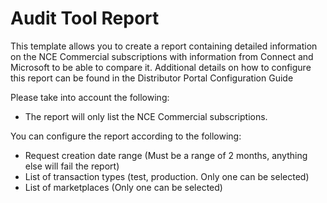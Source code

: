 # Audit Tool Report

This template allows you to create a report containing detailed information on the NCE 
Commercial subscriptions with information from Connect and Microsoft to be able to compare it. 
Additional details on how to configure this report can be found in the Distributor Portal Configuration Guide

Please take into account the following:

- The report will only list the NCE Commercial subscriptions.

You can configure the report according to the following:

- Request creation date range (Must be a range of 2 months, anything else will fail the report)
- List of transaction types (test, production. Only one can be selected)
- List of marketplaces (Only one can be selected)